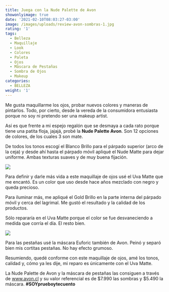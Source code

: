 ```yaml
---
title: Juega con la Nude Palette de Avon
showonlyimage: true
date: '2021-02-10T08:03:27-03:00'
image: /images/uploads/review-avon-sombras-1.jpg
rating: '1'
tags:
  - Belleza
  - Maquillaje
  - Look
  - Colores
  - Paleta
  - Ojos
  - Máscara de Pestañas
  - Sombra de Ojos
  - Makeup
categories:
  - BELLEZA
weight: '1'
---
```

Me gusta maquillarme los ojos, probar nuevos colores y maneras de pintarlos. Todo, por cierto, desde la vereda de la consumidora entusiasta porque no soy ni pretendo ser una makeup artist.

<!--more-->

Así es que frente a mi espejo regalón que se desmaya a cada rato porque tiene una patita floja, jajajá, probé la **Nude Palette Avon**. Son 12 opciones de colores, de los cuales 3 son mate.

De todos los tonos escogí el Blanco Brillo para el párpado superior (arco de la ceja) y desde ahí hasta el párpado móvil apliqué el Nude Matte para dejar uniforme. Ambas texturas suaves y de muy buena fijación.

![](/images/uploads/review-avon-som-2.jpg)

Para definir y darle más vida a este maquillaje de ojos usé el Uva Matte que me encantó. Es un color que uso desde hace años mezclado con negro y queda precioso.

Para iluminar más, me apliqué el Gold Brillo en la parte interna del párpado móvil y cerca del lagrimal. Me gustó el resultado y la calidad de los productos.

Sólo repararía en el Uva Matte porque el color se fue desvaneciendo a medida que corría el día. El resto bien.

![](/images/uploads/review-avon-som-foto-2.jpg)

Para las pestañas usé la máscara Euforic también de Avon. Peinó y separó bien mis cortitas pestañas. No hay efecto grumoso.

Resumiendo, quedé conforme con este maquillaje de ojos, amé los tonos, calidad y, cómo ya les dije, mi reparo es únicamente con el Uva Matte.

La Nude Palette de Avon y la máscara de pestañas las consiguen a través de www.avon.cl y su valor referencial es de $7.990 las sombras y $5.490 la máscara. **\#SOYprueboytecuento**
